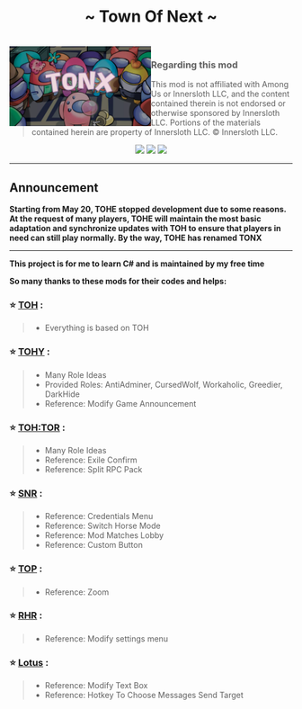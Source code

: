 <h1 align="center">~ Town Of Next ~</h1>

<br>

<img align="left" alt="Cover" src="Banner.webp" width="50%" height="auto" /> 

<p align="right">

> ### Regarding this mod
>
> This mod is not affiliated with Among Us or Innersloth LLC, and the content contained therein is not endorsed or otherwise sponsored by Innersloth LLC. Portions of the materials contained herein are property of Innersloth LLC. © Innersloth LLC.
>

<p align="center">
<a href="https://tonx.cc" target="_blank"><img src="https://img.shields.io/badge/Website%20-%231DA1F2.svg?&style=for-the-badge&logo=vuedotjs&logoColor=white&color=3aa675"/></a>
<a href="https://jq.qq.com/?_wv=1027&k=2RpigaN6" target="_blank"><img src="https://img.shields.io/badge/QQ%20-%231DA1F2.svg?&style=for-the-badge&logo=tencent-qq&logoColor=white&color=357ded"/></a>
<a href="https://gitee.com/leeverz/TONX/releases/latest" target="_blank"><img src="https://img.shields.io/badge/Latest Version%20-%231DA1F2.svg?&style=for-the-badge&logo=github&logoColor=white&color=181717"/></a>
</p>


</p>

---

## Announcement

**Starting from May 20, TOHE stopped development due to some reasons. At the request of many players, TOHE will maintain the most basic adaptation and synchronize updates with TOH to ensure that players in need can still play normally. By the way, TOHE has renamed TONX**

---

**This project is for me to learn C# and is maintained by my free time**

**So many thanks to these mods for their codes and helps:**

> 
### :star: [TOH](https://github.com/tukasa0001/TownOfHost) :
> 
> - Everything is based on TOH
> 
### :star: [TOHY](https://github.com/Yumenopai/TownOfHost_Y) :
> 
> - Many Role Ideas
> - Provided Roles: AntiAdminer, CursedWolf, Workaholic, Greedier, DarkHide
> - Reference: Modify Game Announcement
> 
### :star: [TOH:TOR](https://github.com/music-discussion/TownOfHost-TheOtherRoles) :
> 
> - Many Role Ideas
> - Reference: Exile Confirm
> - Reference: Split RPC Pack
> 
### :star: [SNR](https://github.com/ykundesu/SuperNewRoles) :
> 
> - Reference: Credentials Menu
> - Reference: Switch Horse Mode
> - Reference: Mod Matches Lobby
> - Reference: Custom Button
>
### :star: [TOP](https://github.com/tugaru1975/TownOfPlus) :
> 
> - Reference: Zoom
> 
### :star: [RHR](https://github.com/sansaaaaai/Revolutionary-host-roles) :
> 
> - Reference: Modify settings menu
> 
### :star: [Lotus](https://github.com/ImaMapleTree/Lotus) :
> 
> - Reference: Modify Text Box
> - Reference: Hotkey To Choose Messages Send Target
